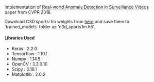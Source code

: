 
Implementation of [Real-world Anomaly Detection in Surveillance Videos](https://arxiv.org/pdf/1801.04264.pdf) paper from CVPR 2018.

Download C3D sports-1m weights from [here](https://github.com/adamcasson/c3d/releases/download/v0.1/sports1M_weights_tf.h5) and save them to 'trained_models' folder as 'c3d_sports1m.h5'.

#### Libraries Used

* Keras : 2.2.0 
* Tensorflow : 1.10.1
* Numpy : 1.14.5
* OpenCV : 3.3.0.10 
* Scipy : 0.19.1
* Matplotlib : 2.0.2
